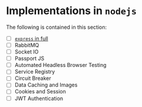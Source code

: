 # Implementations in `nodejs`

The following is contained in this section:

- [ ] [`express` in full]()
- [ ] RabbitMQ
- [ ] Socket IO
- [ ] Passport JS
- [ ] Automated Headless Browser Testing
- [ ] Service Registry
- [ ] Circuit Breaker
- [ ] Data Caching and Images
- [ ] Cookies and Session
- [ ] JWT Authentication